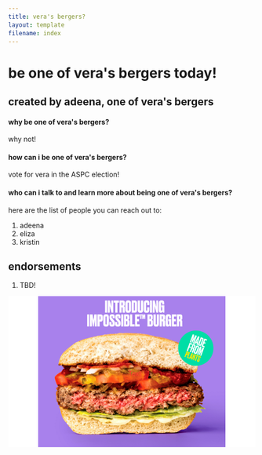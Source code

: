 ```yaml
---
title: vera's bergers?
layout: template
filename: index
--- 
```


# be one of vera's bergers today!

## created by adeena, one of vera's bergers

#### why be one of vera's bergers?
why not! 

#### how can i be one of vera's bergers?
vote for vera in the ASPC election!

#### who can i talk to and learn more about being one of vera's bergers?
here are the list of people you can reach out to:
1. adeena
2. eliza
3. kristin

## endorsements
1. TBD!

![be one of vera's bergers today!](Impossible-Burger.png)
